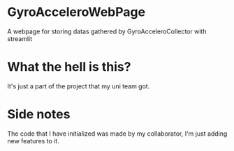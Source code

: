 # GyroAcceleroWebPage
A webpage for storing datas gathered by GyroAcceleroCollector with streamlit

# What the hell is this?
It's just a part of the project that my uni team got.

# Side notes
The code that I have initialized was made by my collaborator, I'm just adding new features to it.
